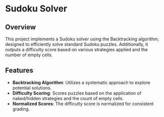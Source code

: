 # Sudoku Solver

## Overview

This project implements a Sudoku solver using the Backtracking algorithm, designed to efficiently solve standard Sudoku puzzles. Additionally, it outputs a difficulty score based on various strategies applied and the number of empty cells.

## Features

- **Backtracking Algorithm**: Utilizes a systematic approach to explore potential solutions.
- **Difficulty Scoring**: Scores puzzles based on the application of naked/hidden strategies and the count of empty cells.
- **Normalized Scores**: The difficulty score is normalized for consistent grading.
